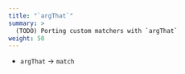 ```yaml
---
title: "`argThat`"
summary: >
  (TODO) Porting custom matchers with `argThat`
weight: 50
---
```


* `argThat` -> `match`
